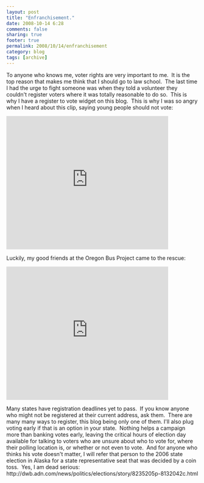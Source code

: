 ```yaml
---
layout: post
title: "Enfranchisement."
date: 2008-10-14 6:28
comments: false
sharing: true
footer: true
permalink: 2008/10/14/enfranchisement
category: blog
tags: [archive]
---
```

<p>To anyone who knows me, voter rights are very important to me.&nbsp; It is the top reason that makes me think that I should go to law school.&nbsp; The last time I had the urge to fight someone was when they told a volunteer they couldn&#39;t register voters where it was totally reasonable to do so.&nbsp; This is why I have a register to vote widget on this blog.&nbsp; This is why I was so angry when I heard about this clip, saying young people should not vote:</p>
<p><iframe width="425" height="349" src="http://www.youtube.com/embed/hvl0lqhCVio" frameborder="0" allowfullscreen></iframe></p>
<p>Luckily, my good friends at the Oregon Bus Project came to the rescue:</p>
<p><iframe width="425" height="349" src="http://www.youtube.com/embed/8tsEUrEtzlQ" frameborder="0" allowfullscreen></iframe></p>
<p>Many states have registration deadlines yet to pass.&nbsp; If you know anyone who might not be registered at their current address, ask them.&nbsp; There are many many ways to register, this blog being only one of them. I&#39;ll also plug voting early if that is an option in your state.&nbsp; Nothing helps a campaign more than banking votes early, leaving the critical hours of election day available for talking to voters who are unsure about who to vote for, where their polling location is, or whether or not even to vote.&nbsp; And for anyone who thinks his vote doesn&#39;t matter, I will refer that person to the 2006 state election in Alaska for a state representative seat that was decided by a coin toss.&nbsp; Yes, I am dead serious: http://dwb.adn.com/news/politics/elections/story/8235205p-8132042c.html</p>